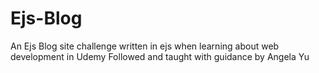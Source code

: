 # Ejs-Blog
An Ejs Blog site challenge written in ejs when learning about web development in Udemy
Followed and taught with guidance by Angela Yu
